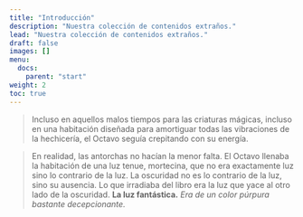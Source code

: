 ```yaml
---
title: "Introducción"
description: "Nuestra colección de contenidos extraños."
lead: "Nuestra colección de contenidos extraños."
draft: false
images: []
menu:
  docs:
    parent: "start"
weight: 2
toc: true
---
```


> Incluso en aquellos malos tiempos para las criaturas mágicas, incluso en una habitación diseñada para amortiguar todas las vibraciones de la hechicería, el Octavo seguía crepitando con su energía.

> En realidad, las antorchas no hacían la menor falta. El Octavo llenaba la habitación de una luz tenue, mortecina, que no era exactamente luz sino lo contrario de la luz. La oscuridad no es lo contrario de la luz, sino su ausencia. Lo que irradiaba del libro era la luz que yace al otro lado de la oscuridad. **La luz fantástica.** *Era de un color púrpura bastante decepcionante.*
